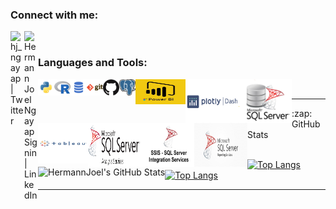 

### Connect with me:
[<img align="left" alt="hj_ngayap | Twitter" width="22px" src="https://cdn.jsdelivr.net/npm/simple-icons@v3/icons/twitter.svg" />][twitter]
[<img align="left" alt="Hermann Joel Ngayap Signin | LinkedIn" width="22px" src="https://cdn.jsdelivr.net/npm/simple-icons@v3/icons/linkedin.svg" />][linkedin]

<br />

### Languages and Tools:

<img align="left" alt="Python" width="26px" src="https://raw.githubusercontent.com/github/explore/80688e429a7d4ef2fca1e82350fe8e3517d3494d/topics/python/python.png" />
<img align="left" alt="R" width="26px" src="https://raw.githubusercontent.com/github/explore/80688e429a7d4ef2fca1e82350fe8e3517d3494d/topics/r/r.png" />
<img align="left" alt="SQL" width="26px" src="https://raw.githubusercontent.com/github/explore/80688e429a7d4ef2fca1e82350fe8e3517d3494d/topics/sql/sql.png" />
<img align="left" alt="Git" width="26px" src="https://raw.githubusercontent.com/github/explore/80688e429a7d4ef2fca1e82350fe8e3517d3494d/topics/git/git.png" />
<img align="left" alt="GitHub" width="26px" src="https://raw.githubusercontent.com/github/explore/78df643247d429f6cc873026c0622819ad797942/topics/github/github.png" />
<img align="left" alt="PostgreSQL" width="26px" src="https://raw.githubusercontent.com/github/explore/80688e429a7d4ef2fca1e82350fe8e3517d3494d/topics/postgresql/postgresql.png" />
<img align="left" alt="PowerBi" width="80" height="40" src="/Images/power%20BI.jpg" />
<img align="left" alt="Plotly-Dash" width="85" height="70" src="/Images/plotlydash.png" />  
<img align="left" alt="SQLSERVER" width="85" height="70" src="/Images/sqlserver.jpg" />
<img align="left" alt="Tableau" width="80" height="65" src="/Images/Tableau.png" />
<img align="left" alt="SSAS" width="85" height="70" src="/Images/ssas.png" />
<img align="left" alt="SSIS" width="85" height="70" src="/Images/ssis.png" />
<img align="left" alt="SSRS" width="85" height="70" src="/Images/ssrs.jpg" />
<br />

---

<summary>:zap: GitHub Stats</summary>
<img align="left" alt="HermannJoel's GitHub Stats" src="https://github-readme-stats.vercel.app/api?username=HermannJoel&show_icons=true&hide_border=true" />
<br />

[![Top Langs](https://github-readme-stats.vercel.app/api/top-langs/?username=HermannJoel&langs_count=5)](https://github.com/HermannJoel/github-readme-stats)
[![Top Langs](https://github-readme-stats.vercel.app/api/top-langs/?username=HermannJoel&layout=compact)](https://github.com/HermannJoel/github-readme-stats)
</details>

[twitter]: https://twitter.com/hj_ngayap
[linkedin]: https://www.linkedin.com/in/hermann-joel-ngayap-signin-5b35b513b/

---


